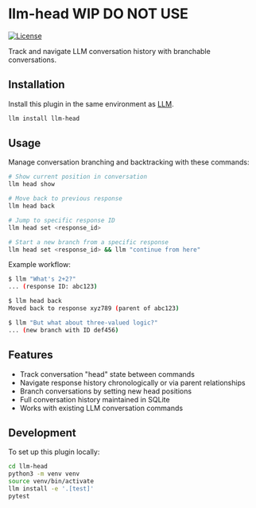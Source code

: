 # llm-head WIP DO NOT USE

[![License](https://img.shields.io/badge/license-Apache%202.0-blue.svg)](https://github.com/fergusfettes/llm-head/blob/main/LICENSE)

Track and navigate LLM conversation history with branchable conversations.

## Installation

Install this plugin in the same environment as [LLM](https://llm.datasette.io/).
```bash
llm install llm-head
```

## Usage

Manage conversation branching and backtracking with these commands:

```bash
# Show current position in conversation
llm head show

# Move back to previous response
llm head back

# Jump to specific response ID
llm head set <response_id>

# Start a new branch from a specific response
llm head set <response_id> && llm "continue from here"
```

Example workflow:
```bash
$ llm "What's 2+2?"
... (response ID: abc123)

$ llm head back
Moved back to response xyz789 (parent of abc123)

$ llm "But what about three-valued logic?"
... (new branch with ID def456)
```

## Features

- Track conversation "head" state between commands
- Navigate response history chronologically or via parent relationships
- Branch conversations by setting new head positions
- Full conversation history maintained in SQLite
- Works with existing LLM conversation commands

## Development

To set up this plugin locally:
```bash
cd llm-head
python3 -m venv venv
source venv/bin/activate
llm install -e '.[test]'
pytest
```
